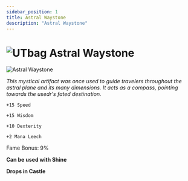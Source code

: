 ```yaml
---
sidebar_position: 1
title: Astral Waystone
description: "Astral Waystone"
---
```


# ![UTbag](https://cdn.discordapp.com/attachments/1107378591026655272/1107460067399315627/adf.png) Astral Waystone

![Astral Waystone](https://cdn.discordapp.com/attachments/1187552567295758487/1192312713746055268/Astral_Waystone.png?ex=65a89ebf&is=659629bf&hm=2cbc4fa378abbcf18421139d037f2306014ca0b87d514ca9178ada4d1ab9eae9&)

<i>This mystical artifact was once used to guide travelers throughout the astral plane and its many dimensions. It acts as a compass, pointing towards the usedr's fated destination. </i>

    +15 Speed
    
    +15 Wisdom    
        
    +10 Dexterity    
        
    +2 Mana Leech
   
Fame Bonus: 9%

**Can be used with Shine**

**Drops in Castle**

